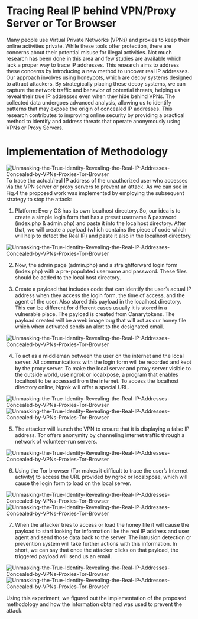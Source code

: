 # Tracing Real IP behind VPN/Proxy Server or Tor Browser
Many people use Virtual Private Networks (VPNs) and proxies to keep their online activities private. While these tools offer protection, there are concerns about their potential misuse for illegal activities. Not much research has been done in this area and few studies are available which lack a proper way to trace IP addresses. This research aims to address these concerns by introducing a new method to uncover real IP addresses. Our approach involves using honeypots, which are decoy systems designed to attract attackers. By strategically placing these decoy systems, we can capture the network traffic and behavior of potential threats, helping us reveal their true IP addresses even when they hide behind VPNs. The collected data undergoes advanced analysis, allowing us to identify patterns that may expose the origin of concealed IP addresses. This research contributes to improving online security by providing a practical method to identify and address threats that operate anonymously using VPNs or Proxy Servers. 
# Implementation of Methodology
![Unmasking-the-True-Identity-Revealing-the-Real-IP-Addresses-Concealed-by-VPNs-Proxies-Tor-Browser](Methodology.png)
To trace the actual/real IP address of the unauthorized user who accesses via the VPN server or proxy servers to prevent an attack. As we can see in Fig.4 the proposed work was implemented by employing the subsequent strategy to stop the attack:

1. Platform: Every OS has its own localhost directory. So, our idea is to create a simple login form that has a preset username & password (index.php & admin.php) and paste it into the localhost directory. After that, we will create a payload (which contains the piece of code which will help to detect the Real IP) and paste it also in the localhost directory.

![Unmasking-the-True-Identity-Revealing-the-Real-IP-Addresses-Concealed-by-VPNs-Proxies-Tor-Browser](Localhost.png)

2. Now, the admin page (admin.php) and a straightforward login form (index.php) with a pre-populated username and password. These files should be added to the local host directory.

3. Create a payload that includes code that can identify the user’s actual IP address when they access the login form, the time of access, and the agent of the user. Also stored this payload in the localhost directory. This can be different for different cases usually it is stored in a vulnerable place. The payload is created from Canarytokens. The payload created will be a web image bug that will act as our honey file which when activated sends an alert to the designated email.

![Unmasking-the-True-Identity-Revealing-the-Real-IP-Addresses-Concealed-by-VPNs-Proxies-Tor-Browser](Ct.png)  

4. To act as a middleman between the user on the internet and the local server. All communications with the login form will be recorded and kept by the proxy server. To make the local server and proxy server visible to the outside world, use ngrok or localxpose, a program that enables localhost to be accessed from the internet. To access the localhost directory online, Ngrok will offer a special URL.

  ![Unmasking-the-True-Identity-Revealing-the-Real-IP-Addresses-Concealed-by-VPNs-Proxies-Tor-Browser](image.png)
  ![Unmasking-the-True-Identity-Revealing-the-Real-IP-Addresses-Concealed-by-VPNs-Proxies-Tor-Browser](Ngrok_link.png)

5. The attacker will launch the VPN to ensure that it is displaying a false IP address. Tor offers anonymity by channeling internet traffic through a network of volunteer-run servers.

![Unmasking-the-True-Identity-Revealing-the-Real-IP-Addresses-Concealed-by-VPNs-Proxies-Tor-Browser](Random_IP_of_Tor_Browser.png)

6. Using the Tor browser (Tor makes it difficult to trace the user’s Internet activity) to access the URL provided by ngrok or localxpose, which will cause the login form to load on the local server.

![Unmasking-the-True-Identity-Revealing-the-Real-IP-Addresses-Concealed-by-VPNs-Proxies-Tor-Browser](login.png)
![Unmasking-the-True-Identity-Revealing-the-Real-IP-Addresses-Concealed-by-VPNs-Proxies-Tor-Browser](lh.png)

7. When the attacker tries to access or load the honey file it will cause the payload to start looking for information like the real IP address and user agent and send those data back to the server. The intrusion detection or prevention system will take further actions with this information. In short, we can say that once the attacker clicks on that payload, the triggered payload will send us an email.

![Unmasking-the-True-Identity-Revealing-the-Real-IP-Addresses-Concealed-by-VPNs-Proxies-Tor-Browser](Real_IP.jpg)
![Unmasking-the-True-Identity-Revealing-the-Real-IP-Addresses-Concealed-by-VPNs-Proxies-Tor-Browser](Location.png)

Using this experiment, we figured out the implementation of the proposed methodology and how the information obtained was used to prevent the attack.
